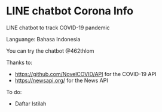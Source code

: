 # LINE chatbot Corona Info

LINE chatbot to track COVID-19 pandemic

Languange: Bahasa Indonesia

You can try the chatbot @462thlom

Thanks to:
* https://github.com/NovelCOVID/API for the COVID-19 API
* https://newsapi.org/ for the News API

To do:
* Daftar Istilah
